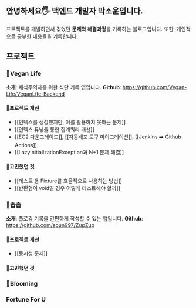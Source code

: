 ## 안녕하세요🖐️ 백엔드 개발자 박소윤입니다.

프로젝트를 개발하면서 겪었던 **문제와 해결과정**을 기록하는 블로그입니다.
또한, 개인적으로 공부한 내용들을 기록합니다.

## 프로젝트

### 🌱Vegan Life

**소개**: 채식주의자를 위한 식단 기록 앱입니다.
**Github**: https://github.com/Vegan-Life/VeganLife-Backend

#### 🔧프로젝트 개선
- [[인덱스를 생성했지만, 이를 활용하지 못하는 문제]]
- [[인덱스 튜닝을 통한 집계쿼리 개선]]
- [[EC2 다운그레이드]], [[자동배포 도구 마이그레이션]], [[Jenkins ➡️ Github Actions]]
- [[LazyInitializationException과 N+1 문제 해결]]

#### 🤔고민했던 것
- [[테스트 용 Fixture를 효율적으로 사용하는 방법]]
- [[반환형이 void일 경우 어떻게 테스트해야 할까]]


### 🚮줍줍

**소개**: 플로깅 기록을 간편하게 작성할 수 있는 앱입니다.
**Github**: https://github.com/soun997/ZupZup

#### 🔧프로젝트 개선
- [[동시성 문제]]

#### 🤔고민했던 것


### 🌼Blooming


### Fortune For U

